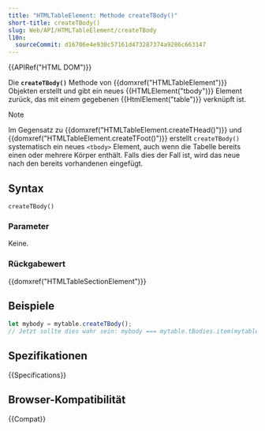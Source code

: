 ```yaml
---
title: "HTMLTableElement: Methode createTBody()"
short-title: createTBody()
slug: Web/API/HTMLTableElement/createTBody
l10n:
  sourceCommit: d16706e4e930c57161d473287374a9286c663147
---
```


{{APIRef("HTML DOM")}}

Die **`createTBody()`** Methode von
{{domxref("HTMLTableElement")}} Objekten erstellt und gibt ein neues
{{HTMLElement("tbody")}} Element zurück, das mit einem gegebenen {{HtmlElement("table")}} verknüpft ist.

> [!NOTE]
> Im Gegensatz zu {{domxref("HTMLTableElement.createTHead()")}} und
> {{domxref("HTMLTableElement.createTFoot()")}} erstellt `createTBody()`
> systematisch ein neues `<tbody>` Element, auch wenn die Tabelle bereits einen oder mehrere Körper enthält. Falls dies der Fall ist, wird das neue nach den bereits vorhandenen eingefügt.

## Syntax

```js-nolint
createTBody()
```

### Parameter

Keine.

### Rückgabewert

{{domxref("HTMLTableSectionElement")}}

## Beispiele

```js
let mybody = mytable.createTBody();
// Jetzt sollte dies wahr sein: mybody === mytable.tBodies.item(mytable.tBodies.length - 1)
```

## Spezifikationen

{{Specifications}}

## Browser-Kompatibilität

{{Compat}}
